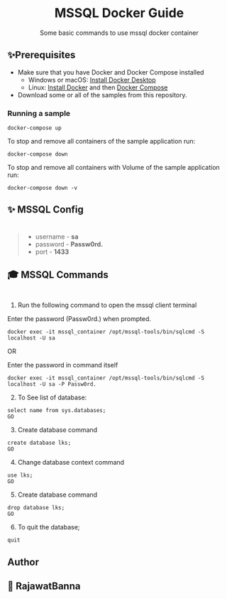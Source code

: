 <div align="center" width="100%">
    <h1>MSSQL Docker Guide</h1>
    <p>Some basic commands to use mssql docker container</p>
</div>

## ✨Prerequisites

- Make sure that you have Docker and Docker Compose installed
  - Windows or macOS:
    [Install Docker Desktop](https://www.docker.com/get-started)
  - Linux: [Install Docker](https://www.docker.com/get-started) and then
    [Docker Compose](https://github.com/docker/compose)
- Download some or all of the samples from this repository.

### Running a sample

```console
docker-compose up
```

To stop and remove all containers of the sample application run:

```console
docker-compose down
```

To stop and remove all containers with Volume of the sample application run:

```console
docker-compose down -v
```

## ✨ MSSQL Config
#
>- username  - **sa**
>- password - **Passw0rd.**
>- port - **1433**


## 🎓 MSSQL Commands
#

1. Run the following command to open the mssql client terminal

Enter the password (Passw0rd.) when prompted.

```console
docker exec -it mssql_container /opt/mssql-tools/bin/sqlcmd -S localhost -U sa
```

OR

Enter the password in command itself

```console
docker exec -it mssql_container /opt/mssql-tools/bin/sqlcmd -S localhost -U sa -P Passw0rd.
```

2. To See list of database:

```console
select name from sys.databases;
GO
```

3. Create database command

```console
create database lks;
GO
```

4. Change database context command

```console
use lks;
GO
```

5. Create database command

```console
drop database lks;
GO
```

6. To quit the database;
```console
quit
```

## Author

## 👤 RajawatBanna
